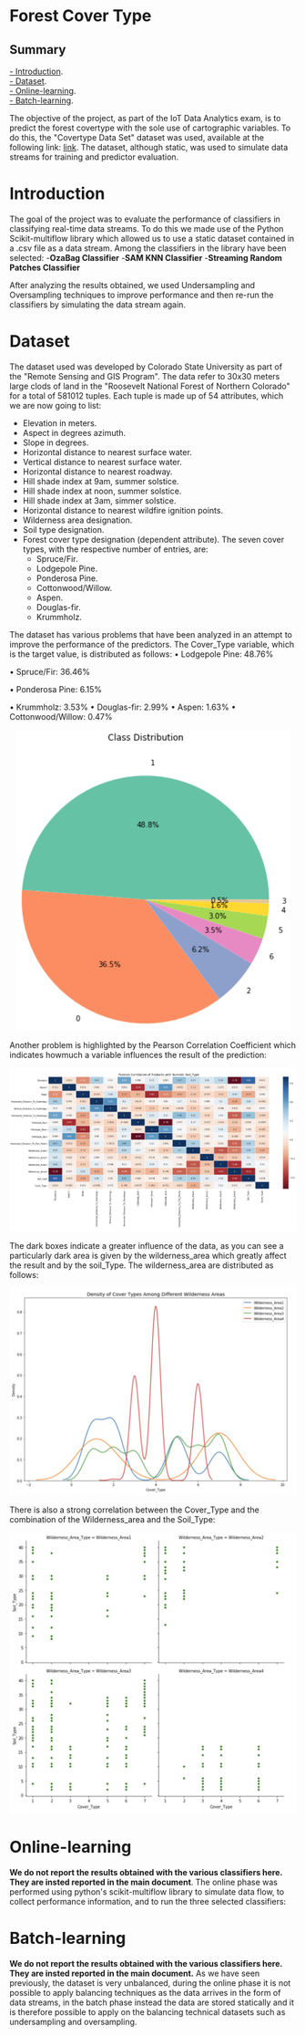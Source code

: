 # Forest Cover Type 

## Summary
[- Introduction](#Introduction).\
[- Dataset](#Dataset).\
[- Online-learning](#Online-learning).\
[- Batch-learning](#Batch-learning).

The objective of the project, as part of the IoT Data Analytics exam, is to predict the forest covertype with the sole use of cartographic variables.
To do this, the "Covertype Data Set" dataset was used, available at the following link:
[link](https://archive.ics.uci.edu/ml/datasets/covertype).
The dataset, although static, was used to simulate data streams for training and predictor evaluation. 

# Introduction
The goal of the project was to evaluate the performance of classifiers in classifying real-time data streams. To do this we made use of the Python Scikit-multiflow library which allowed us to use a static dataset contained in a .csv file as a data stream.
Among the classifiers in the library have been selected:
-**OzaBag Classifier**
-**SAM KNN Classifier**
-**Streaming Random Patches Classifier**

After analyzing the results obtained, we used Undersampling and Oversampling techniques to improve performance and then re-run the classifiers by simulating the data stream again.

# Dataset
The dataset used was developed by Colorado State University as part of the "Remote Sensing and GIS Program".
The data refer to 30x30 meters large clods of land in the "Roosevelt National Forest of Northern Colorado" for a total of 581012 tuples.
Each tuple is made up of 54 attributes, which we are now going to list:
- Elevation in meters.
- Aspect in degrees azimuth.
- Slope in degrees.
- Horizontal distance to nearest surface water.
- Vertical distance to nearest surface water.
- Horizontal distance to nearest roadway.
- Hill shade index at 9am, summer solstice.
- Hill shade index at noon, summer solstice.
- Hill shade index at 3am, simmer solstice.
- Horizontal distance to nearest wildfire ignition points.
- Wilderness area designation.
- Soil type designation.
- Forest cover type designation (dependent attribute). The seven cover types, with the respective number of entries, are: 
    - Spruce/Fir.
    - Lodgepole Pine.
    - Ponderosa Pine.
    - Cottonwood/Willow.
    - Aspen.
    - Douglas-fir.
    - Krummholz.

The dataset has various problems that have been analyzed in an attempt to improve the performance of the predictors.
The Cover_Type variable, which is the target value, is distributed as follows:
• Lodgepole Pine: 48.76%

• Spruce/Fir: 36.46%

• Ponderosa Pine: 6.15%

• Krummholz: 3.53%
• Douglas-fir: 2.99%
• Aspen: 1.63%
• Cottonwood/Willow: 0.47%


<p align="center">
    <img src="./Figures/README/distribution.png" alt="Distribution" />
</p>

Another problem is highlighted by the Pearson Correlation Coefficient which indicates howmuch a variable influences the result of the prediction:
<p align="center">
    <img src="./Figures/README/pearson.png" alt="Pearson Correlation Coefficient" />
</p>

The dark boxes indicate a greater influence of the data, as you can see a particularly dark
area is given by the wilderness_area which greatly affect the result and by the soil_Type. The
wilderness_area are distributed as follows:
<p align="center">
    <img src="./Figures/README/wilderness.png" alt="Wilderness_Type distribution" />
</p>
There is also a strong correlation between the Cover_Type and the combination of the Wilderness_area and the Soil_Type:
<p align="center">
    <img src="./Figures/README/soil.png" alt="Wilderness_Type and Soil_Type correlation" />
</p>

# Online-learning
**We do not report the results obtained with the various classifiers here. They are insted reported in the main document**. 
The online phase was performed using python's scikit-multiflow library to simulate data flow, to collect performance information, and to run the three selected classifiers:


# Batch-learning
**We do not report the results obtained with the various classifiers here. They are insted reported in the main document.** 
As we have seen previously, the dataset is very unbalanced, during the online phase it is not
possible to apply balancing techniques as the data arrives in the form of data streams, in the batch
phase instead the data are stored statically and it is therefore possible to apply on the balancing
technical datasets such as undersampling and oversampling.

